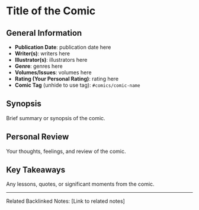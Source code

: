 # Title of the Comic

## General Information
- **Publication Date**: publication date here
- **Writer(s)**: writers here
- **Illustrator(s)**: illustrators here
- **Genre**: genres here
- **Volumes/Issues**: volumes here
- **Rating (Your Personal Rating)**: rating here
- **Comic Tag** (unhide to use tag): `#comics/comic-name`

## Synopsis
Brief summary or synopsis of the comic.

## Personal Review
Your thoughts, feelings, and review of the comic.

## Key Takeaways
Any lessons, quotes, or significant moments from the comic.

---
Related Backlinked Notes: [Link to related notes]
